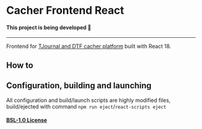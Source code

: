 # Cacher Frontend React

#### This project is being developed 🔧

---

Frontend for [TJournal and DTF cacher platform](https://cacher.serguun42.ru) built with React 18.

## How to

## Configuration, building and launching

All configuration and build/launch scripts are highly modified files, build/ejected with command `npm run eject`/`react-scripts eject`

#### [BSL-1.0 License](./LICENSE)
